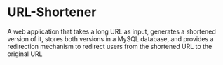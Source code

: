 # URL-Shortener
 A web application that takes a long URL as input, generates a shortened version of it, stores both versions in a MySQL database, and provides a redirection mechanism to redirect users from the shortened URL to the original URL
